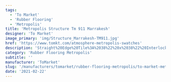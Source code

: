 ```yaml
---
tags:
  - 'To Market'
  - 'Rubber Flooring'
  - 'Metropolis'
title: 'Metropolis Structure Tm 911 Marrakesh'
designer: 'To Market'
image_primary: 'img/Structure_Marrakesh-TM911.jpg'
href: 'https://www.tomkt.com/atmosphere-metropolis-swatches'
description: 'Straight%20Edge%20Tile%3A%2038%22%20x%2038%22%20Interlocking%20Tile%3A%2037%22%20x%2037%22'
category: 'Rubber Flooring Metropolis'
subtitle: ''
manufacturer: 'ToMarket'
slug: '/manufacturers/tomarket/rubber-flooring-metropolis/to-market-metropolis-structure-tm-911-marrakesh'
date: '2021-02-22'
---
```

